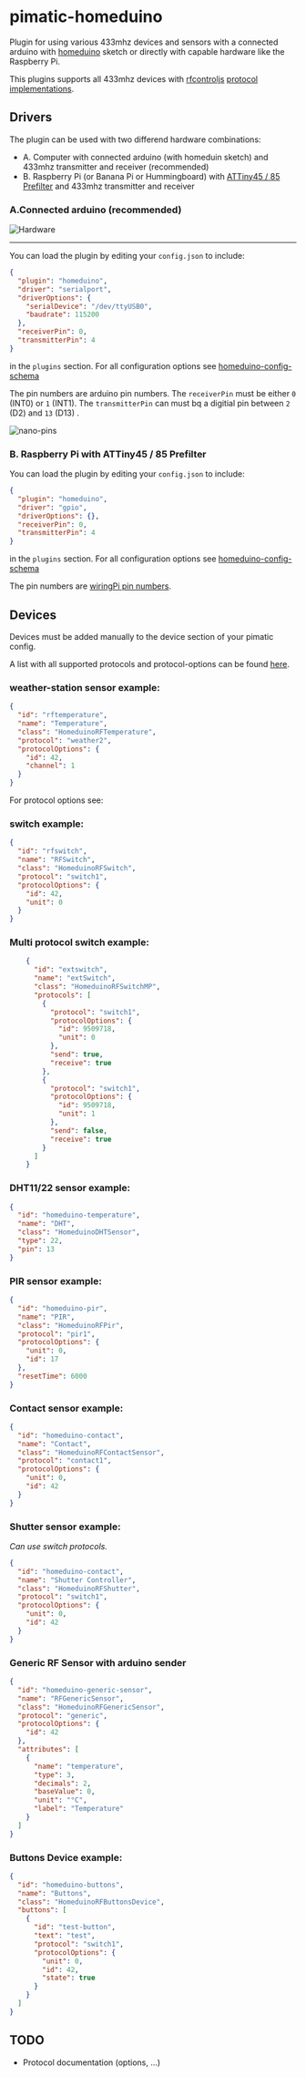 pimatic-homeduino
=======================

Plugin for using various 433mhz devices and sensors with a connected arduino with 
[homeduino](https://github.com/pimatic/homeduino) sketch or directly with capable hardware like the Raspberry Pi.

This plugins supports all 433mhz devices with [rfcontroljs](https://github.com/pimatic/rfcontroljs) 
[protocol implementations](https://github.com/pimatic/rfcontroljs/blob/master/protocols.md).


Drivers
------

The plugin can be used with two differend hardware combinations:

*  A. Computer with connected arduino (with homeduin sketch) and 433mhz transmitter and receiver (recommended)
*  B. Raspberry Pi (or Banana Pi or Hummingboard) with [ATTiny45 / 85 Prefilter](https://github.com/pilight/pilight_firmware#pinout) and 433mhz transmitter and receiver


### A.Connected arduino (recommended)

![Hardware](hardware.jpg)  

-------------
You can load the plugin by editing your `config.json` to include:

```json
{
  "plugin": "homeduino",
  "driver": "serialport",
  "driverOptions": {
    "serialDevice": "/dev/ttyUSB0",
    "baudrate": 115200
  },
  "receiverPin": 0,
  "transmitterPin": 4
}
```

in the `plugins` section. For all configuration options see [homeduino-config-schema](homeduino-config-schema.coffee)

The pin numbers are arduino pin numbers. The `receiverPin` must be either `0` (INT0) or `1` (INT1).
The `transmitterPin` can must bq a digitial pin between `2` (D2) and `13` (D13) .

![nano-pins](pins-nano.png)


### B. Raspberry Pi with ATTiny45 / 85 Prefilter

You can load the plugin by editing your `config.json` to include:

```json
{
  "plugin": "homeduino",
  "driver": "gpio",
  "driverOptions": {},
  "receiverPin": 0,
  "transmitterPin": 4
}
```

in the `plugins` section. For all configuration options see [homeduino-config-schema](homeduino-config-schema.coffee)

The pin numbers are [wiringPi pin numbers](http://wiringpi.com/pins/).

Devices
------

Devices must be added manually to the device section of your pimatic config. 

A list with all supported protocols and protocol-options can be found [here](https://github.com/pimatic/rfcontroljs/blob/master/protocols.md).

### weather-station sensor example:

```json
{
  "id": "rftemperature",
  "name": "Temperature",
  "class": "HomeduinoRFTemperature",
  "protocol": "weather2",
  "protocolOptions": {
    "id": 42,
    "channel": 1
  }
}
```

For protocol options see: 

### switch example:

```json
{
  "id": "rfswitch",
  "name": "RFSwitch",
  "class": "HomeduinoRFSwitch",
  "protocol": "switch1",
  "protocolOptions": {
    "id": 42,
    "unit": 0
  }
}
```

### Multi protocol switch example:

```json
    {
      "id": "extswitch",
      "name": "extSwitch",
      "class": "HomeduinoRFSwitchMP",
      "protocols": [
        {
          "protocol": "switch1",
          "protocolOptions": {
            "id": 9509718,
            "unit": 0
          },
          "send": true,
          "receive": true
        },
        {
          "protocol": "switch1",
          "protocolOptions": {
            "id": 9509718,
            "unit": 1
          },
          "send": false,
          "receive": true
        }
      ]
    }
```

### DHT11/22 sensor example:

```json
{
  "id": "homeduino-temperature",
  "name": "DHT",
  "class": "HomeduinoDHTSensor",
  "type": 22,
  "pin": 13
}
```

### PIR sensor example:

```json
{
  "id": "homeduino-pir",
  "name": "PIR",
  "class": "HomeduinoRFPir",
  "protocol": "pir1",
  "protocolOptions": {
    "unit": 0,
    "id": 17
  },
  "resetTime": 6000
}
```

### Contact sensor example:

```json
{
  "id": "homeduino-contact",
  "name": "Contact",
  "class": "HomeduinoRFContactSensor",
  "protocol": "contact1",
  "protocolOptions": {
    "unit": 0,
    "id": 42
  }
}
```


### Shutter sensor example:

*Can use switch protocols.*

```json
{
  "id": "homeduino-contact",
  "name": "Shutter Controller",
  "class": "HomeduinoRFShutter",
  "protocol": "switch1",
  "protocolOptions": {
    "unit": 0,
    "id": 42
  }
}
```


### Generic RF Sensor with arduino sender

```json
{
  "id": "homeduino-generic-sensor",
  "name": "RFGenericSensor",
  "class": "HomeduinoRFGenericSensor",
  "protocol": "generic",
  "protocolOptions": {
    "id": 42
  },
  "attributes": [
    {
      "name": "temperature",
      "type": 3,
      "decimals": 2,
      "baseValue": 0,
      "unit": "°C",
      "label": "Temperature"
    }
  ]
}
```

### Buttons Device example:

```json
{
  "id": "homeduino-buttons",
  "name": "Buttons",
  "class": "HomeduinoRFButtonsDevice",
  "buttons": [
    {
      "id": "test-button",
      "text": "test",
      "protocol": "switch1",
      "protocolOptions": {
        "unit": 0,
        "id": 42,
        "state": true
      }
    }
  ]
}
```


TODO
----

*  Protocol documentation (options, ...)
